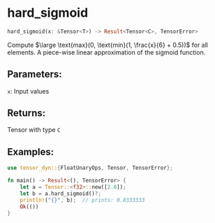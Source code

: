 # hard_sigmoid
```rust
hard_sigmoid(x: &Tensor<T>) -> Result<Tensor<C>, TensorError>
```
Compute $\large \text{max}(0, \text{min}(1, \frac{x}{6} + 0.5))$ for all elements. A piece-wise linear approximation of the sigmoid function.

## Parameters:
`x`: Input values

## Returns:
Tensor with type `C`

## Examples:
```rust
use tensor_dyn::{FloatUnaryOps, Tensor, TensorError};

fn main() -> Result<(), TensorError> {
    let a = Tensor::<f32>::new([2.0]);
    let b = a.hard_sigmoid()?;
    println!("{}", b);  // prints: 0.8333333
    Ok(())
}
```